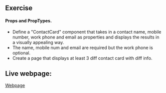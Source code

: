 ## Exercise

#### Props and PropTypes.
- Define a "ContactCard" component that takes in a contact name, mobile number, work phone and email as properties and displays the results in a visually appealing way.
- The name, mobile num and email are required but the work phone is optional.
- Create a page that displays at least 3 diff contact card with diff info.

## Live webpage: 
[Webpage](https://cuny-ttp-residency.github.io/contact-card-exericse-TTP/)
